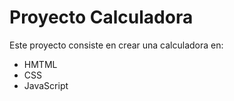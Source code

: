 <h1>Proyecto Calculadora</h1>
<p>Este proyecto consiste en crear una calculadora en:</p>
<ul>
    <li>HMTML</li>
    <li>CSS</li>
    <li>JavaScript</li>
</ul>